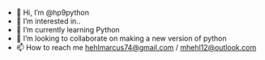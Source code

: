 - 👋 Hi, I’m @hp9python
- 👀 I’m interested in..
- 🌱 I’m currently learning Python
- 💞️ I’m looking to collaborate on making a new version of python
- 📫 How to reach me hehlmarcus74@gmail.com / mhehl12@outlook.com

<!---
hp9python/hp9python is a ✨ special ✨ repository because its `README.md` (this file) appears on your GitHub profile.
You can click the Preview link to take a look at your changes.
--->
